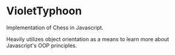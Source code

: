 # VioletTyphoon
Implementation of Chess in Javascript.

Heavily utilizes object orientation as a means to learn more about Javascript's OOP principles.
